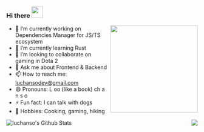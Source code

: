 ### Hi there <img src="https://media.giphy.com/media/dxn6fRlTIShoeBr69N/source.gif" width="30">
<img align='right' src="https://media.giphy.com/media/du3J3cXyzhj75IOgvA/giphy.gif" width="230">

- 🏹 I’m currently working on Dependencies Manager for JS/TS ecosystem
- 🌱 I’m currently learning Rust
- 👯 I’m looking to collaborate on gaming in Dota 2
- 💬 Ask me about Frontend & Backend
- 📫 How to reach me: luchansodev@gmail.com
- 😄 Pronouns: L oo (like a book) ch a n s o
- ⚡ Fun fact: I can talk with dogs
- 🎏 Hobbies: Cooking, gaming, hiking

<img align="left" alt="luchanso's Github Stats" src="https://github-readme-stats.vercel.app/api?username=luchanso&show_icons=true&hide_border=true" />
<img align="right" src="https://media.giphy.com/media/LmNwrBhejkK9EFP504/giphy.gif">
